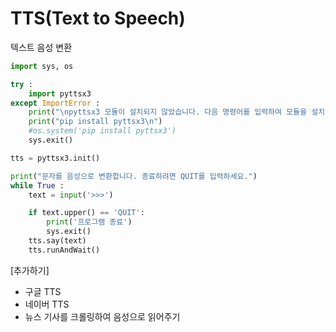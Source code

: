 # TTS(Text to Speech)  

텍스트 음성 변환 

```python
import sys, os

try :
    import pyttsx3
except ImportError :
    print("\npyttsx3 모듈이 설치되지 않았습니다. 다음 명령어를 입력하여 모듈을 설치해 주세요.")
    print("pip install pyttsx3\n")
    #os.system('pip install pyttsx3')
    sys.exit()

tts = pyttsx3.init()

print("문자를 음성으로 변환합니다. 종료하려면 QUIT를 입력하세요.")
while True :
    text = input('>>>')

    if text.upper() == 'QUIT':
        print('프로그램 종료')
        sys.exit()
    tts.say(text)
    tts.runAndWait()
```

[추가하기]
+ 구글 TTS
+ 네이버 TTS
+ 뉴스 기사를 크롤링하여 음성으로 읽어주기
